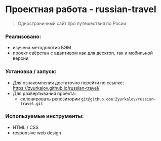 # Проектная работа - russian-travel
> Одностраничный сайт про путешествия по Росии

### Реализовано:
- изучена методология БЭМ
- проект свёрстан с адаптивом как для десктоп, так и мобильной версии

### Установка / запуск:

- Для ознакомления достаточно перейти по ссылке:
  https://zyurkalov.github.io/russian-travel/
- Для развертывания проекта:
  - склонировать репозитории `git@github.com:Zyurkalov/russian-travel.git`

### Используемые инструменты:
- HTML / CSS
- responsive web design
